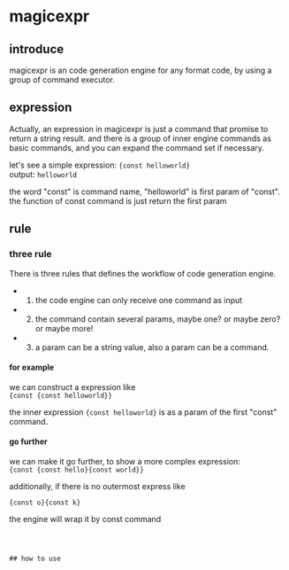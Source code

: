 # magicexpr

## introduce
magicexpr is an code generation engine for any format code, by using a group of command executor.

## expression 

Actually, an expression in magicexpr is just a command that promise to return a string result. and there is a group of inner engine commands as basic commands, and you can expand the command set if necessary.  

let's see a simple expression: 
  ```{const helloworld}```    
output: 
  ```helloworld```  

the word "const" is command name, "helloworld" is first param of "const". the function of const command is just return the first param  

## rule
### three rule
There is three rules that defines the workflow of code generation engine.  
- 1. the code engine can only receive one command as input
- 2. the command contain several params, maybe one? or maybe zero? or maybe more!
- 3. a param can be a string value, also a param can be a command.

#### for example
we can construct a expression like  
  ```{const {const helloworld}}```  

the inner expression ```{const helloworld}``` is as a param of the first "const" command.  

#### go further 
we can make it go further, to show a more complex expression:  
  ```{const {const hello}{const world}} ```  


additionally, if there is no outermost express like  

  ```{const o}{const k}```  


the engine will wrap it by const command  
  ```{const {const o}{const k}}



## how to use

